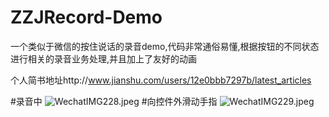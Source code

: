 # ZZJRecord-Demo
一个类似于微信的按住说话的录音demo,代码非常通俗易懂,根据按钮的不同状态进行相关的录音业务处理,并且加上了友好的动画

个人简书地址http://www.jianshu.com/users/12e0bbb7297b/latest_articles

#录音中
![WechatIMG228.jpeg](http://upload-images.jianshu.io/upload_images/1342044-5e8211e661508e11.jpeg?imageMogr2/auto-orient/strip%7CimageView2/2/w/1240)
#向控件外滑动手指
![WechatIMG229.jpeg](http://upload-images.jianshu.io/upload_images/1342044-ebccd34972bdab96.jpeg?imageMogr2/auto-orient/strip%7CimageView2/2/w/1240)
